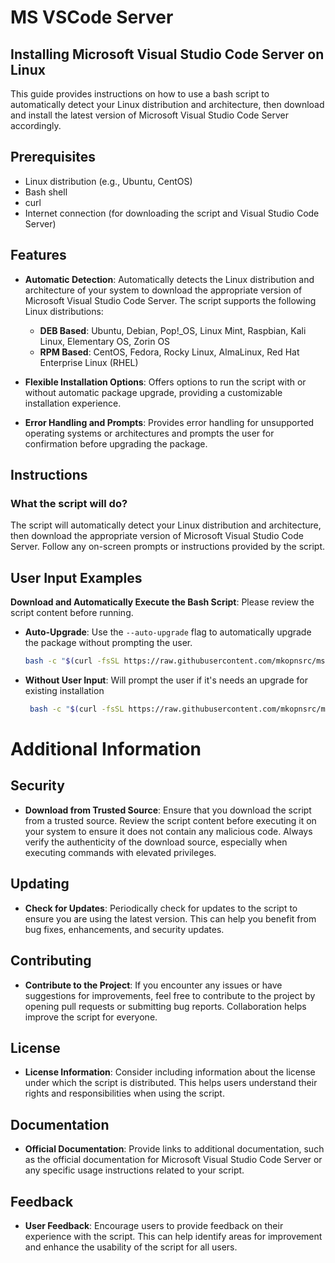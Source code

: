 # MS VSCode Server

## Installing Microsoft Visual Studio Code Server on Linux

This guide provides instructions on how to use a bash script to automatically detect your Linux distribution and architecture, then download and install the latest version of Microsoft Visual Studio Code Server accordingly.

## Prerequisites

- Linux distribution (e.g., Ubuntu, CentOS)
- Bash shell
- curl
- Internet connection (for downloading the script and Visual Studio Code Server)

## Features

- **Automatic Detection**: Automatically detects the Linux distribution and architecture of your system to download the appropriate version of Microsoft Visual Studio Code Server. The script supports the following Linux distributions:

  - **DEB Based**: Ubuntu, Debian, Pop!_OS, Linux Mint, Raspbian, Kali Linux, Elementary OS, Zorin OS
  - **RPM Based**: CentOS, Fedora, Rocky Linux, AlmaLinux, Red Hat Enterprise Linux (RHEL)

- **Flexible Installation Options**: Offers options to run the script with or without automatic package upgrade, providing a customizable installation experience.

- **Error Handling and Prompts**: Provides error handling for unsupported operating systems or architectures and prompts the user for confirmation before upgrading the package.

## Instructions

### What the script will do?
The script will automatically detect your Linux distribution and architecture, then download the appropriate version of Microsoft Visual Studio Code Server. Follow any on-screen prompts or instructions provided by the script.

## User Input Examples
**Download and Automatically Execute the Bash Script**: Please review the script content before running.

- **Auto-Upgrade**: Use the `--auto-upgrade` flag to automatically upgrade the package without prompting the user.

  ```bash
  bash -c "$(curl -fsSL https://raw.githubusercontent.com/mkopnsrc/ms-vscode-server/main/install-vscode-server.sh)" --auto-upgrade

- **Without User Input**: Will prompt the user if it's needs an upgrade for existing installation
   ```bash
    bash -c "$(curl -fsSL https://raw.githubusercontent.com/mkopnsrc/ms-vscode-server/main/install-vscode-server.sh)"

# Additional Information

## Security

- **Download from Trusted Source**: Ensure that you download the script from a trusted source. Review the script content before executing it on your system to ensure it does not contain any malicious code. Always verify the authenticity of the download source, especially when executing commands with elevated privileges.

## Updating

- **Check for Updates**: Periodically check for updates to the script to ensure you are using the latest version. This can help you benefit from bug fixes, enhancements, and security updates.

## Contributing

- **Contribute to the Project**: If you encounter any issues or have suggestions for improvements, feel free to contribute to the project by opening pull requests or submitting bug reports. Collaboration helps improve the script for everyone.

## License

- **License Information**: Consider including information about the license under which the script is distributed. This helps users understand their rights and responsibilities when using the script.

## Documentation

- **Official Documentation**: Provide links to additional documentation, such as the official documentation for Microsoft Visual Studio Code Server or any specific usage instructions related to your script.

## Feedback

- **User Feedback**: Encourage users to provide feedback on their experience with the script. This can help identify areas for improvement and enhance the usability of the script for all users.
